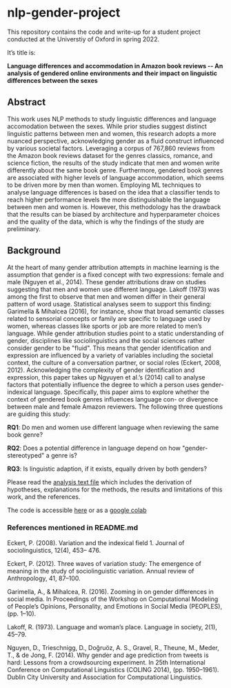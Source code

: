 # nlp-gender-project
This repository contains the code and write-up for a student project conducted at the Universtiy of Oxford in spring 2022. 

It’s title is: 

**Language differences and accommodation in Amazon book reviews --
An analysis of gendered online environments and their impact on linguistic
differences between the sexes**

## Abstract 

This work uses NLP methods to study linguistic differences and language accomodation between the sexes. While prior studies suggest distinct linguistic patterns between men and women, this research adopts a more nuanced perspective, acknowledging gender as a fluid construct influenced by various societal factors. Leveraging a corpus of 767,860 reviews from the Amazon book reviews dataset for the genres classics, romance, and science fiction, the results of the study indicate that men and women write differently about the same book genre. Furthermore, gendered book genres are associated with higher levels of language accommodation, which seems to be driven more by men than women. Employing ML techniques to analyse language differences is based on the idea that a classifier tends to reach higher performance levels the more distinguishable the language between men and women is. However, this methodology has the drawback that the results can be biased by architecture and hyperparameter choices and the quality of the data, which is why the findings of the study are preliminary. 

## Background
At the heart of many gender attribution attempts in machine learning is the assumption that gender is a fixed concept with two expressions: female and male (Nguyen et al., 2014). These gender attributions draw on studies suggesting that men and women use different language. Lakoff (1973) was among the first to observe that men and women differ in their general pattern of word usage. Statistical analyses seem to support this finding: Garimella & Mihalcea (2016), for instance, show that broad semantic classes related to sensorial concepts or family are specific to language used by women, whereas classes like sports or job are more related to men’s language. While gender attribution studies point to a static understanding of gender, disciplines like sociolinguistics and the social sciences rather consider gender to be "fluid". This means that gender identification and expression are influenced by a variety of variables including the societal context, the culture of a conversation partner, or social roles (Eckert, 2008, 2012). Acknowledging the complexity of gender identification and expression, this paper takes up Ngyuyen et al.’s (2014) call to analyse factors that potentially influence the degree to which a person uses gender-indexical language. Specifically, this paper aims to explore whether the context of gendered book genres influences language con- or divergence between male and female Amazon reviewers. The following three questions are guiding this study:

**RQ1**: Do men and women use different language when reviewing the same book genre?

**RQ2**: Does a potential difference in language depend on how "gender-stereotyped" a genre is? 

**RQ3**: Is linguistic adaption, if it exists, equally driven by both genders?

Please read the [analysis text file](text_nlp_gender.pdf) which includes the derivation of hypotheses, explanations for the methods, the results and limitations of this work, and the references.

The code is accessible [here](complete_code_nlp_gender.ipynb) or as a [google colab](https://drive.google.com/file/d/1MuZFWWQ-UEt5csh0KBXM18u94VuywYjl/view?usp=sharing)


### References mentioned in README.md

Eckert, P. (2008). Variation and the indexical field 1. Journal of sociolinguistics, 12(4), 453– 476.

Eckert, P. (2012). Three waves of variation study: The emergence of meaning in the study of sociolinguistic variation. Annual review of Anthropology, 41, 87–100.

Garimella, A., & Mihalcea, R. (2016). Zooming in on gender differences in social media. In
Proceedings of the Workshop on Computational Modeling of People’s Opinions, Personality, and Emotions in Social Media (PEOPLES), (pp. 1–10).

Lakoff, R. (1973). Language and woman’s place. Language in society, 2(1), 45–79.

Nguyen, D., Trieschnigg, D., Doğruöz, A. S., Gravel, R., Theune, M., Meder, T., & de Jong, F. (2014). Why gender and age prediction from tweets is hard: Lessons from a crowdsourcing experiment. In 25th International Conference on Computational Linguistics (COLING 2014), (pp. 1950–1961). Dublin City University and Association for Computational Linguistics.

